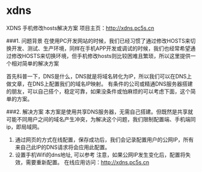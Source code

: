 # xdns
XDNS 手机修改hosts解决方案
项目主页：http://xdns.pc5s.cn

###1. 问题背景
在使用PC开发网站的时候，我们已经习惯了通过修改HOSTS来切换开发、测试、生产环境，同样在手机APP开发或调试的时候，我们也经常希望通过修改HOSTS来切换环境，但手机修改hosts则比较困难且繁琐，所以这里提供一个相对简单的解决方案

首先科普一下，DNS是什么，DNS就是将域名转化为IP，所以我们可以在DNS上做文章，在DNS上配置我们的域名IP映射。 有条件的公司或精通DNS服务器搭建的朋友，可以自己搭个，稳定可靠，如果没条件或怕麻烦的可以考虑下面，这个简单的方案。

###2. 解决方案
本方案是使用共享DNS服务器，无需自己搭建。但既然是共享就可能不同用户之间的域名产生冲突，为解决这个问题，我们限制配置端、手机端同ip，即局域网。
1) 通过网页的方式在线配置，保存成功后，我们会记录配置用户的公网IP，所有来自己此IP的DNS请求将会应用此配置。
2) 设置手机Wifi的dns地址, 可以参考
注意，如果公网IP发生变化后，配置将失效，需要重新配置。
在线应用访问：http://xdns.pc5s.cn